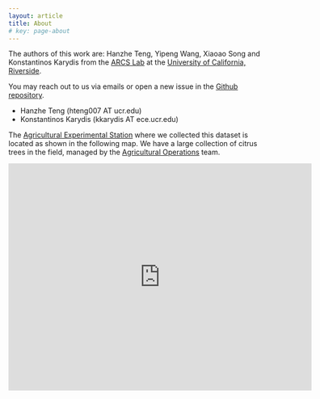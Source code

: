 ```yaml
---
layout: article
title: About
# key: page-about
---
```


The authors of this work are: Hanzhe Teng, Yipeng Wang, Xiaoao Song and Konstantinos Karydis from the [ARCS Lab](https://sites.google.com/view/arcs-lab/people) at the [University of California, Riverside](https://www.ucr.edu/).

You may reach out to us via emails or open a new issue in the [Github repository](https://github.com/UCR-Robotics/Citrus-Farm-Dataset).
- Hanzhe Teng (hteng007 AT ucr.edu)
- Konstantinos Karydis (kkarydis AT ece.ucr.edu)

The [Agricultural Experimental Station](https://cnas.ucr.edu/resources/agricultural-experiment-station) where we collected this dataset is located as shown in the following map.
We have a large collection of citrus trees in the field, managed by the [Agricultural Operations](https://agops.ucr.edu/) team.
<iframe src="https://www.google.com/maps/embed?pb=!1m18!1m12!1m3!1d11805.387721180892!2d-117.34870823978939!3d33.96798606680473!2m3!1f0!2f0!3f0!3m2!1i1024!2i768!4f13.1!3m3!1m2!1s0x80dcae49759e77eb%3A0x711e485ecc810e15!2sAgricultural%20Operations%2C%20Riverside%2C%20CA%2092507!5e1!3m2!1sen!2sus!4v1696986401699!5m2!1sen!2sus" width="600" height="450" style="border:0;" allowfullscreen="" loading="lazy" referrerpolicy="no-referrer-when-downgrade"></iframe>
